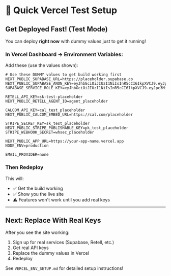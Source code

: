 # 🚀 Quick Vercel Test Setup

## Get Deployed Fast! (Test Mode)

You can deploy **right now** with dummy values just to get it running!

### In Vercel Dashboard → Environment Variables:

Add these (use the values shown):

```env
# Use these DUMMY values to get build working first
NEXT_PUBLIC_SUPABASE_URL=https://placeholder.supabase.co
NEXT_PUBLIC_SUPABASE_ANON_KEY=eyJhbGciOiJIUzI1NiIsInR5cCI6IkpXVCJ9.eyJpc3MiOiJzdXBhYmFzZSIsInJlZiI6InBsYWNlaG9sZGVyIiwicm9sZSI6ImFub24iLCJpYXQiOjE2NDUxOTIwMDAsImV4cCI6MTk2MDc2ODAwMH0.placeholder
SUPABASE_SERVICE_ROLE_KEY=eyJhbGciOiJIUzI1NiIsInR5cCI6IkpXVCJ9.eyJpc3MiOiJzdXBhYmFzZSIsInJlZiI6InBsYWNlaG9sZGVyIiwicm9sZSI6InNlcnZpY2Vfcm9sZSIsImlhdCI6MTY0NTE5MjAwMCwiZXhwIjoxOTYwNzY4MDAwfQ.placeholder

RETELL_API_KEY=sk-test-placeholder
NEXT_PUBLIC_RETELL_AGENT_ID=agent_placeholder

CALCOM_API_KEY=cal_test_placeholder
NEXT_PUBLIC_CALCOM_EMBED_URL=https://cal.com/placeholder

STRIPE_SECRET_KEY=sk_test_placeholder
NEXT_PUBLIC_STRIPE_PUBLISHABLE_KEY=pk_test_placeholder
STRIPE_WEBHOOK_SECRET=whsec_placeholder

NEXT_PUBLIC_APP_URL=https://your-app-name.vercel.app
NODE_ENV=production

EMAIL_PROVIDER=none
```

### Then Redeploy

This will:
- ✅ Get the build working
- ✅ Show you the live site
- ⚠️ Features won't work until you add real keys

---

## Next: Replace With Real Keys

After you see the site working:

1. Sign up for real services (Supabase, Retell, etc.)
2. Get real API keys
3. Replace the dummy values in Vercel
4. Redeploy

See `VERCEL_ENV_SETUP.md` for detailed setup instructions!

